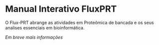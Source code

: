 # Manual Interativo FluxPRT 

O Flux-PRT abrange as atividades em Proteômica de bancada e os seus analises essenciais em bioinformática.

*Em breve mais informações*
